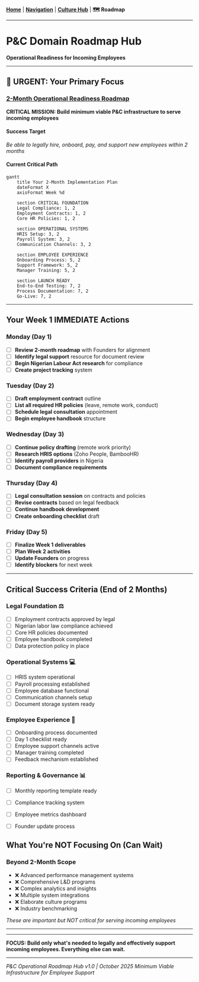 **[Home](//#/)** | **[Navigation](//#/)** | **[Culture Hub](/docs/Klysera/Culture-Hub.md)** | **🗺️ Roadmap**

---

# P&C Domain Roadmap Hub

**Operational Readiness for Incoming Employees**

---

## 🚨 URGENT: Your Primary Focus

### **[2-Month Operational Readiness Roadmap](docs/Klysera/2-Month-Operational-Roadmap.md)**
**CRITICAL MISSION: Build minimum viable P&C infrastructure to serve incoming employees**

#### Success Target
*Be able to legally hire, onboard, pay, and support new employees within 2 months*

#### Current Critical Path
```mermaid
gantt
    title Your 2-Month Implementation Plan
    dateFormat X
    axisFormat Week %d

    section CRITICAL FOUNDATION
    Legal Compliance: 1, 2
    Employment Contracts: 1, 2
    Core HR Policies: 1, 2

    section OPERATIONAL SYSTEMS
    HRIS Setup: 3, 2
    Payroll System: 3, 2
    Communication Channels: 3, 2

    section EMPLOYEE EXPERIENCE
    Onboarding Process: 5, 2
    Support Framework: 5, 2
    Manager Training: 5, 2

    section LAUNCH READY
    End-to-End Testing: 7, 2
    Process Documentation: 7, 2
    Go-Live: 7, 2
```

---

## Your Week 1 IMMEDIATE Actions

### Monday (Day 1)
- [ ] **Review 2-month roadmap** with Founders for alignment
- [ ] **Identify legal support** resource for document review
- [ ] **Begin Nigerian Labour Act research** for compliance
- [ ] **Create project tracking** system

### Tuesday (Day 2)
- [ ] **Draft employment contract** outline
- [ ] **List all required HR policies** (leave, remote work, conduct)
- [ ] **Schedule legal consultation** appointment
- [ ] **Begin employee handbook** structure

### Wednesday (Day 3)
- [ ] **Continue policy drafting** (remote work priority)
- [ ] **Research HRIS options** (Zoho People, BambooHR)
- [ ] **Identify payroll providers** in Nigeria
- [ ] **Document compliance requirements**

### Thursday (Day 4)
- [ ] **Legal consultation session** on contracts and policies
- [ ] **Revise contracts** based on legal feedback
- [ ] **Continue handbook development**
- [ ] **Create onboarding checklist** draft

### Friday (Day 5)
- [ ] **Finalize Week 1 deliverables**
- [ ] **Plan Week 2 activities**
- [ ] **Update Founders** on progress
- [ ] **Identify blockers** for next week

---

## Critical Success Criteria (End of 2 Months)

### Legal Foundation ⚖️
- [ ] Employment contracts approved by legal
- [ ] Nigerian labor law compliance achieved
- [ ] Core HR policies documented
- [ ] Employee handbook completed
- [ ] Data protection policy in place

### Operational Systems 💻
- [ ] HRIS system operational
- [ ] Payroll processing established
- [ ] Employee database functional
- [ ] Communication channels setup
- [ ] Document storage system ready

### Employee Experience 🤝
- [ ] Onboarding process documented
- [ ] Day 1 checklist ready
- [ ] Employee support channels active
- [ ] Manager training completed
- [ ] Feedback mechanism established

### Reporting & Governance 📊
- [ ] Monthly reporting template ready
- [ ] Compliance tracking system
- [ ] Employee metrics dashboard
- [ ] Founder update process



## What You're NOT Focusing On (Can Wait)

### Beyond 2-Month Scope
- ❌ Advanced performance management systems
- ❌ Comprehensive L&D programs
- ❌ Complex analytics and insights
- ❌ Multiple system integrations
- ❌ Elaborate culture programs
- ❌ Industry benchmarking

*These are important but NOT critical for serving incoming employees*

---

---

**FOCUS: Build only what's needed to legally and effectively support incoming employees. Everything else can wait.**

---

*P&C Operational Roadmap Hub v1.0 | October 2025*
*Minimum Viable Infrastructure for Employee Support*